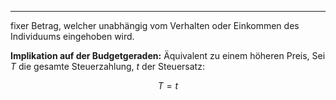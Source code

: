 ***

fixer Betrag, welcher unabhängig vom Verhalten oder Einkommen des Individuums eingehoben wird.

**Implikation auf der Budgetgeraden:**
Äquivalent zu einem höheren Preis, Sei $T$ die gesamte Steuerzahlung, $t$ der Steuersatz:

$$
T = t
$$